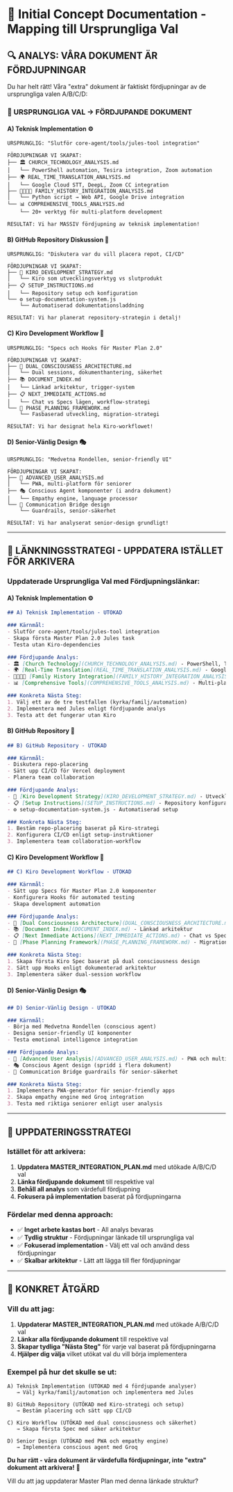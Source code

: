 # 🎯 Initial Concept Documentation - Mapping till Ursprungliga Val

## 🔍 **ANALYS: VÅRA DOKUMENT ÄR FÖRDJUPNINGAR**

Du har helt rätt! Våra "extra" dokument är faktiskt fördjupningar av de ursprungliga valen A/B/C/D:

### **🎯 URSPRUNGLIGA VAL → FÖRDJUPANDE DOKUMENT**

#### **A) Teknisk Implementation** ⚙️
```
URSPRUNGLIG: "Slutför core-agent/tools/jules-tool integration"

FÖRDJUPNINGAR VI SKAPAT:
├── 🏛️ CHURCH_TECHNOLOGY_ANALYSIS.md
│   └── PowerShell automation, Tesira integration, Zoom automation
├── 🌍 REAL_TIME_TRANSLATION_ANALYSIS.md  
│   └── Google Cloud STT, DeepL, Zoom CC integration
├── 👨‍👩‍👧‍👦 FAMILY_HISTORY_INTEGRATION_ANALYSIS.md
│   └── Python script → Web API, Google Drive integration
└── 📊 COMPREHENSIVE_TOOLS_ANALYSIS.md
    └── 20+ verktyg för multi-platform development

RESULTAT: Vi har MASSIV fördjupning av teknisk implementation!
```

#### **B) GitHub Repository Diskussion** 📂
```
URSPRUNGLIG: "Diskutera var du vill placera repot, CI/CD"

FÖRDJUPNINGAR VI SKAPAT:
├── 🔧 KIRO_DEVELOPMENT_STRATEGY.md
│   └── Kiro som utvecklingsverktyg vs slutprodukt
├── 📋 SETUP_INSTRUCTIONS.md
│   └── Repository setup och konfiguration
└── ⚙️ setup-documentation-system.js
    └── Automatiserad dokumentationsladdning

RESULTAT: Vi har planerat repository-strategin i detalj!
```

#### **C) Kiro Development Workflow** 🔧
```
URSPRUNGLIG: "Specs och Hooks för Master Plan 2.0"

FÖRDJUPNINGAR VI SKAPAT:
├── 🧠 DUAL_CONSCIOUSNESS_ARCHITECTURE.md
│   └── Dual sessions, dokumenthantering, säkerhet
├── 📚 DOCUMENT_INDEX.md
│   └── Länkad arkitektur, trigger-system
├── 📋 NEXT_IMMEDIATE_ACTIONS.md
│   └── Chat vs Specs lägen, workflow-strategi
└── 🎯 PHASE_PLANNING_FRAMEWORK.md
    └── Fasbaserad utveckling, migration-strategi

RESULTAT: Vi har designat hela Kiro-workflowet!
```

#### **D) Senior-Vänlig Design** 🎭
```
URSPRUNGLIG: "Medvetna Rondellen, senior-friendly UI"

FÖRDJUPNINGAR VI SKAPAT:
├── 👥 ADVANCED_USER_ANALYSIS.md
│   └── PWA, multi-platform för seniorer
├── 🎭 Conscious Agent komponenter (i andra dokument)
│   └── Empathy engine, language processor
└── 🌉 Communication Bridge design
    └── Guardrails, senior-säkerhet

RESULTAT: Vi har analyserat senior-design grundligt!
```

---

## 🔗 **LÄNKNINGSSTRATEGI - UPPDATERA ISTÄLLET FÖR ARKIVERA**

### **Uppdaterade Ursprungliga Val med Fördjupningslänkar:**

#### **A) Teknisk Implementation** ⚙️
```markdown
## A) Teknisk Implementation - UTÖKAD

### Kärnmål:
- Slutför core-agent/tools/jules-tool integration
- Skapa första Master Plan 2.0 Jules task
- Testa utan Kiro-dependencies

### Fördjupande Analys:
- 🏛️ [Church Technology](CHURCH_TECHNOLOGY_ANALYSIS.md) - PowerShell, Tesira, Zoom
- 🌍 [Real-Time Translation](REAL_TIME_TRANSLATION_ANALYSIS.md) - Google Cloud STT + DeepL  
- 👨‍👩‍👧‍👦 [Family History Integration](FAMILY_HISTORY_INTEGRATION_ANALYSIS.md) - Python → Web API
- 📊 [Comprehensive Tools](COMPREHENSIVE_TOOLS_ANALYSIS.md) - Multi-platform verktyg

### Konkreta Nästa Steg:
1. Välj ett av de tre testfallen (kyrka/familj/automation)
2. Implementera med Jules enligt fördjupande analys
3. Testa att det fungerar utan Kiro
```

#### **B) GitHub Repository** 📂
```markdown
## B) GitHub Repository - UTÖKAD

### Kärnmål:
- Diskutera repo-placering
- Sätt upp CI/CD för Vercel deployment
- Planera team collaboration

### Fördjupande Analys:
- 🔧 [Kiro Development Strategy](KIRO_DEVELOPMENT_STRATEGY.md) - Utvecklingsverktyg vs slutprodukt
- 📋 [Setup Instructions](SETUP_INSTRUCTIONS.md) - Repository konfiguration
- ⚙️ setup-documentation-system.js - Automatiserad setup

### Konkreta Nästa Steg:
1. Bestäm repo-placering baserat på Kiro-strategi
2. Konfigurera CI/CD enligt setup-instruktioner
3. Implementera team collaboration-workflow
```

#### **C) Kiro Development Workflow** 🔧
```markdown
## C) Kiro Development Workflow - UTÖKAD

### Kärnmål:
- Sätt upp Specs för Master Plan 2.0 komponenter
- Konfigurera Hooks för automated testing
- Skapa development automation

### Fördjupande Analys:
- 🧠 [Dual Consciousness Architecture](DUAL_CONSCIOUSNESS_ARCHITECTURE.md) - Säker workflow
- 📚 [Document Index](DOCUMENT_INDEX.md) - Länkad arkitektur
- 📋 [Next Immediate Actions](NEXT_IMMEDIATE_ACTIONS.md) - Chat vs Specs
- 🎯 [Phase Planning Framework](PHASE_PLANNING_FRAMEWORK.md) - Migration-strategi

### Konkreta Nästa Steg:
1. Skapa första Kiro Spec baserat på dual consciousness design
2. Sätt upp Hooks enligt dokumenterad arkitektur
3. Implementera säker dual-session workflow
```

#### **D) Senior-Vänlig Design** 🎭
```markdown
## D) Senior-Vänlig Design - UTÖKAD

### Kärnmål:
- Börja med Medvetna Rondellen (conscious agent)
- Designa senior-friendly UI komponenter
- Testa emotional intelligence integration

### Fördjupande Analys:
- 👥 [Advanced User Analysis](ADVANCED_USER_ANALYSIS.md) - PWA och multi-platform
- 🎭 Conscious Agent design (spridd i flera dokument)
- 🌉 Communication Bridge guardrails för senior-säkerhet

### Konkreta Nästa Steg:
1. Implementera PWA-generator för senior-friendly apps
2. Skapa empathy engine med Groq integration
3. Testa med riktiga seniorer enligt user analysis
```

---

## 🔄 **UPPDATERINGSSTRATEGI**

### **Istället för att arkivera:**

1. **Uppdatera MASTER_INTEGRATION_PLAN.md** med utökade A/B/C/D val
2. **Länka fördjupande dokument** till respektive val
3. **Behåll all analys** som värdefull fördjupning
4. **Fokusera på implementation** baserat på fördjupningarna

### **Fördelar med denna approach:**
- ✅ **Inget arbete kastas bort** - All analys bevaras
- ✅ **Tydlig struktur** - Fördjupningar länkade till ursprungliga val
- ✅ **Fokuserad implementation** - Välj ett val och använd dess fördjupningar
- ✅ **Skalbar arkitektur** - Lätt att lägga till fler fördjupningar

---

## 🚀 **KONKRET ÅTGÄRD**

### **Vill du att jag:**

1. **Uppdaterar MASTER_INTEGRATION_PLAN.md** med utökade A/B/C/D val
2. **Länkar alla fördjupande dokument** till respektive val
3. **Skapar tydliga "Nästa Steg"** för varje val baserat på fördjupningarna
4. **Hjälper dig välja** vilket utökat val du vill börja implementera

### **Exempel på hur det skulle se ut:**
```
A) Teknisk Implementation (UTÖKAD med 4 fördjupande analyser)
   → Välj kyrka/familj/automation och implementera med Jules

B) GitHub Repository (UTÖKAD med Kiro-strategi och setup)
   → Bestäm placering och sätt upp CI/CD

C) Kiro Workflow (UTÖKAD med dual consciousness och säkerhet)
   → Skapa första Spec med säker arkitektur

D) Senior Design (UTÖKAD med PWA och empathy engine)
   → Implementera conscious agent med Groq
```

**Du har rätt - våra dokument är värdefulla fördjupningar, inte "extra" dokument att arkivera!** 🎯

Vill du att jag uppdaterar Master Plan med denna länkade struktur?